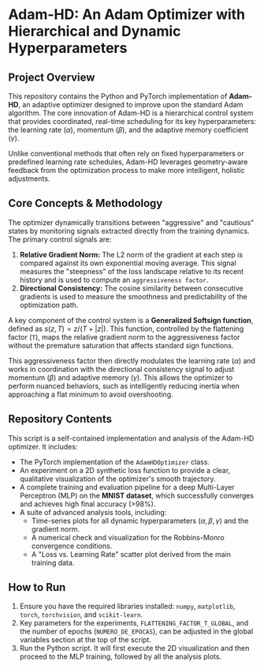 # Adam-HD: An Adam Optimizer with Hierarchical and Dynamic Hyperparameters

## Project Overview

This repository contains the Python and PyTorch implementation of **Adam-HD**, an adaptive optimizer designed to improve upon the standard Adam algorithm. The core innovation of Adam-HD is a hierarchical control system that provides coordinated, real-time scheduling for its key hyperparameters: the learning rate ($\alpha$), momentum ($\beta$), and the adaptive memory coefficient ($\gamma$).

Unlike conventional methods that often rely on fixed hyperparameters or predefined learning rate schedules, Adam-HD leverages geometry-aware feedback from the optimization process to make more intelligent, holistic adjustments.

## Core Concepts & Methodology

The optimizer dynamically transitions between "aggressive" and "cautious" states by monitoring signals extracted directly from the training dynamics. The primary control signals are:

1.  **Relative Gradient Norm:** The L2 norm of the gradient at each step is compared against its own exponential moving average. This signal measures the "steepness" of the loss landscape relative to its recent history and is used to compute an `aggressiveness factor`.
2.  **Directional Consistency:** The cosine similarity between consecutive gradients is used to measure the smoothness and predictability of the optimization path.

A key component of the control system is a **Generalized Softsign function**, defined as $s(z, T) = z / (T + |z|)$. This function, controlled by the flattening factor (`T`), maps the relative gradient norm to the aggressiveness factor without the premature saturation that affects standard sign functions.

This aggressiveness factor then directly modulates the learning rate ($\alpha$) and works in coordination with the directional consistency signal to adjust momentum ($\beta$) and adaptive memory ($\gamma$). This allows the optimizer to perform nuanced behaviors, such as intelligently reducing inertia when approaching a flat minimum to avoid overshooting.

## Repository Contents

This script is a self-contained implementation and analysis of the Adam-HD optimizer. It includes:

* The PyTorch implementation of the `AdamHDOptimizer` class.
* An experiment on a 2D synthetic loss function to provide a clear, qualitative visualization of the optimizer's smooth trajectory.
* A complete training and evaluation pipeline for a deep Multi-Layer Perceptron (MLP) on the **MNIST dataset**, which successfully converges and achieves high final accuracy (>98%).
* A suite of advanced analysis tools, including:
    * Time-series plots for all dynamic hyperparameters ($\alpha, \beta, \gamma$) and the gradient norm.
    * A numerical check and visualization for the Robbins-Monro convergence conditions.
    * A "Loss vs. Learning Rate" scatter plot derived from the main training data.

## How to Run

1.  Ensure you have the required libraries installed: `numpy`, `matplotlib`, `torch`, `torchvision`, and `scikit-learn`.
2.  Key parameters for the experiments, `FLATTENING_FACTOR_T_GLOBAL`, and the number of epochs (`NUMERO_DE_EPOCAS`), can be adjusted in the global variables section at the top of the script.
3.  Run the Python script. It will first execute the 2D visualization and then proceed to the MLP training, followed by all the analysis plots.
